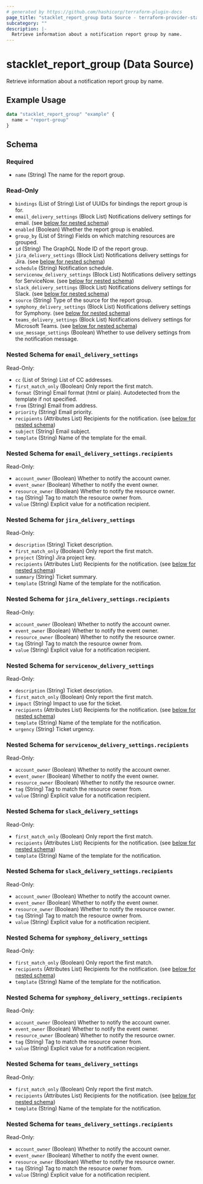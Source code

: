```yaml
---
# generated by https://github.com/hashicorp/terraform-plugin-docs
page_title: "stacklet_report_group Data Source - terraform-provider-stacklet"
subcategory: ""
description: |-
  Retrieve information about a notification report group by name.
---
```


# stacklet_report_group (Data Source)

Retrieve information about a notification report group by name.

## Example Usage

```terraform
data "stacklet_report_group" "example" {
  name = "report-group"
}
```

<!-- schema generated by tfplugindocs -->
## Schema

### Required

- `name` (String) The name for the report group.

### Read-Only

- `bindings` (List of String) List of UUIDs for bindings the report group is for.
- `email_delivery_settings` (Block List) Notifications delivery settings for email. (see [below for nested schema](#nestedblock--email_delivery_settings))
- `enabled` (Boolean) Whether the report group is enabled.
- `group_by` (List of String) Fields on which matching resources are grouped.
- `id` (String) The GraphQL Node ID of the report group.
- `jira_delivery_settings` (Block List) Notifications delivery settings for Jira. (see [below for nested schema](#nestedblock--jira_delivery_settings))
- `schedule` (String) Notification schedule.
- `servicenow_delivery_settings` (Block List) Notifications delivery settings for ServiceNow. (see [below for nested schema](#nestedblock--servicenow_delivery_settings))
- `slack_delivery_settings` (Block List) Notifications delivery settings for Slack. (see [below for nested schema](#nestedblock--slack_delivery_settings))
- `source` (String) Type of the source for the report group.
- `symphony_delivery_settings` (Block List) Notifications delivery settings for Symphony. (see [below for nested schema](#nestedblock--symphony_delivery_settings))
- `teams_delivery_settings` (Block List) Notifications delivery settings for Microsoft Teams. (see [below for nested schema](#nestedblock--teams_delivery_settings))
- `use_message_settings` (Boolean) Whether to use delivery settings from the notification message.

<a id="nestedblock--email_delivery_settings"></a>
### Nested Schema for `email_delivery_settings`

Read-Only:

- `cc` (List of String) List of CC addresses.
- `first_match_only` (Boolean) Only report the first match.
- `format` (String) Email format (html or plain). Autodetected from the template if not specified.
- `from` (String) Email from address.
- `priority` (String) Email priority.
- `recipients` (Attributes List) Recipients for the notification. (see [below for nested schema](#nestedatt--email_delivery_settings--recipients))
- `subject` (String) Email subject.
- `template` (String) Name of the template for the email.

<a id="nestedatt--email_delivery_settings--recipients"></a>
### Nested Schema for `email_delivery_settings.recipients`

Read-Only:

- `account_owner` (Boolean) Whether to notify the account owner.
- `event_owner` (Boolean) Whether to notify the event owner.
- `resource_owner` (Boolean) Whether to notify the resource owner.
- `tag` (String) Tag to match the resource owner from.
- `value` (String) Explicit value for a notification recipient.



<a id="nestedblock--jira_delivery_settings"></a>
### Nested Schema for `jira_delivery_settings`

Read-Only:

- `description` (String) Ticket description.
- `first_match_only` (Boolean) Only report the first match.
- `project` (String) Jira project key.
- `recipients` (Attributes List) Recipients for the notification. (see [below for nested schema](#nestedatt--jira_delivery_settings--recipients))
- `summary` (String) Ticket summary.
- `template` (String) Name of the template for the notification.

<a id="nestedatt--jira_delivery_settings--recipients"></a>
### Nested Schema for `jira_delivery_settings.recipients`

Read-Only:

- `account_owner` (Boolean) Whether to notify the account owner.
- `event_owner` (Boolean) Whether to notify the event owner.
- `resource_owner` (Boolean) Whether to notify the resource owner.
- `tag` (String) Tag to match the resource owner from.
- `value` (String) Explicit value for a notification recipient.



<a id="nestedblock--servicenow_delivery_settings"></a>
### Nested Schema for `servicenow_delivery_settings`

Read-Only:

- `description` (String) Ticket description.
- `first_match_only` (Boolean) Only report the first match.
- `impact` (String) Impact to use for the ticket.
- `recipients` (Attributes List) Recipients for the notification. (see [below for nested schema](#nestedatt--servicenow_delivery_settings--recipients))
- `template` (String) Name of the template for the notification.
- `urgency` (String) Ticket urgency.

<a id="nestedatt--servicenow_delivery_settings--recipients"></a>
### Nested Schema for `servicenow_delivery_settings.recipients`

Read-Only:

- `account_owner` (Boolean) Whether to notify the account owner.
- `event_owner` (Boolean) Whether to notify the event owner.
- `resource_owner` (Boolean) Whether to notify the resource owner.
- `tag` (String) Tag to match the resource owner from.
- `value` (String) Explicit value for a notification recipient.



<a id="nestedblock--slack_delivery_settings"></a>
### Nested Schema for `slack_delivery_settings`

Read-Only:

- `first_match_only` (Boolean) Only report the first match.
- `recipients` (Attributes List) Recipients for the notification. (see [below for nested schema](#nestedatt--slack_delivery_settings--recipients))
- `template` (String) Name of the template for the notification.

<a id="nestedatt--slack_delivery_settings--recipients"></a>
### Nested Schema for `slack_delivery_settings.recipients`

Read-Only:

- `account_owner` (Boolean) Whether to notify the account owner.
- `event_owner` (Boolean) Whether to notify the event owner.
- `resource_owner` (Boolean) Whether to notify the resource owner.
- `tag` (String) Tag to match the resource owner from.
- `value` (String) Explicit value for a notification recipient.



<a id="nestedblock--symphony_delivery_settings"></a>
### Nested Schema for `symphony_delivery_settings`

Read-Only:

- `first_match_only` (Boolean) Only report the first match.
- `recipients` (Attributes List) Recipients for the notification. (see [below for nested schema](#nestedatt--symphony_delivery_settings--recipients))
- `template` (String) Name of the template for the notification.

<a id="nestedatt--symphony_delivery_settings--recipients"></a>
### Nested Schema for `symphony_delivery_settings.recipients`

Read-Only:

- `account_owner` (Boolean) Whether to notify the account owner.
- `event_owner` (Boolean) Whether to notify the event owner.
- `resource_owner` (Boolean) Whether to notify the resource owner.
- `tag` (String) Tag to match the resource owner from.
- `value` (String) Explicit value for a notification recipient.



<a id="nestedblock--teams_delivery_settings"></a>
### Nested Schema for `teams_delivery_settings`

Read-Only:

- `first_match_only` (Boolean) Only report the first match.
- `recipients` (Attributes List) Recipients for the notification. (see [below for nested schema](#nestedatt--teams_delivery_settings--recipients))
- `template` (String) Name of the template for the notification.

<a id="nestedatt--teams_delivery_settings--recipients"></a>
### Nested Schema for `teams_delivery_settings.recipients`

Read-Only:

- `account_owner` (Boolean) Whether to notify the account owner.
- `event_owner` (Boolean) Whether to notify the event owner.
- `resource_owner` (Boolean) Whether to notify the resource owner.
- `tag` (String) Tag to match the resource owner from.
- `value` (String) Explicit value for a notification recipient.
